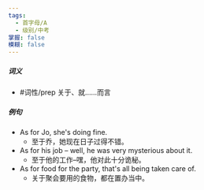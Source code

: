 ```yaml
---
tags:
  - 首字母/A
  - 级别/中考
掌握: false
模糊: false
---
```

##### 词义
- #词性/prep  关于、就……而言
##### 例句
- As for Jo, she's doing fine.
	- 至于乔，她现在日子过得不错。
- As for his job – well, he was very mysterious about it.
	- 至于他的工作–嘿，他对此十分诡秘。
- As for food for the party, that's all being taken care of.
	- 关于聚会要用的食物，都在置办当中。
